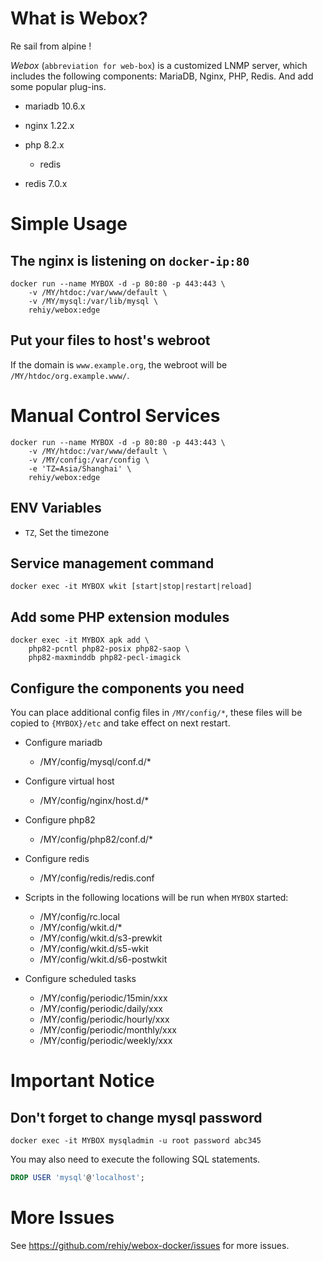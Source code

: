 # What is Webox?

Re sail from alpine !

*Webox* (`abbreviation for web-box`) is a customized LNMP server, which includes the following components: MariaDB, Nginx, PHP, Redis. And add some popular plug-ins.

- mariadb 10.6.x

- nginx 1.22.x

- php 8.2.x

  - redis

- redis 7.0.x

# Simple Usage

## The nginx is listening on `docker-ip:80`

```shell
docker run --name MYBOX -d -p 80:80 -p 443:443 \
    -v /MY/htdoc:/var/www/default \
    -v /MY/mysql:/var/lib/mysql \
    rehiy/webox:edge
```

## Put your files to host's webroot

If the domain is `www.example.org`, the webroot will be `/MY/htdoc/org.example.www/`.

# Manual Control Services

```shell
docker run --name MYBOX -d -p 80:80 -p 443:443 \
    -v /MY/htdoc:/var/www/default \
    -v /MY/config:/var/config \
    -e 'TZ=Asia/Shanghai' \
    rehiy/webox:edge
```

## ENV Variables

- `TZ`, Set the timezone

## Service management command

```shell
docker exec -it MYBOX wkit [start|stop|restart|reload]
```

## Add some PHP extension modules

```shell
docker exec -it MYBOX apk add \
    php82-pcntl php82-posix php82-saop \
    php82-maxminddb php82-pecl-imagick
```

## Configure the components you need

You can place additional config files in `/MY/config/*`, these files will be copied to `{MYBOX}/etc` and take effect on next restart.

- Configure mariadb

  - /MY/config/mysql/conf.d/\*

- Configure virtual host

  - /MY/config/nginx/host.d/\*

- Configure php82

  - /MY/config/php82/conf.d/\*

- Configure redis

  - /MY/config/redis/redis.conf

- Scripts in the following locations will be run when `MYBOX` started:

  - /MY/config/rc.local
  - /MY/config/wkit.d/\*
  - /MY/config/wkit.d/s3-prewkit
  - /MY/config/wkit.d/s5-wkit
  - /MY/config/wkit.d/s6-postwkit

- Configure scheduled tasks

  - /MY/config/periodic/15min/xxx
  - /MY/config/periodic/daily/xxx
  - /MY/config/periodic/hourly/xxx
  - /MY/config/periodic/monthly/xxx
  - /MY/config/periodic/weekly/xxx

# Important Notice

## Don't forget to change mysql password

```shell
docker exec -it MYBOX mysqladmin -u root password abc345
```

You may also need to execute the following SQL statements.

```sql
DROP USER 'mysql'@'localhost';
```

# More Issues

See <https://github.com/rehiy/webox-docker/issues> for more issues.
